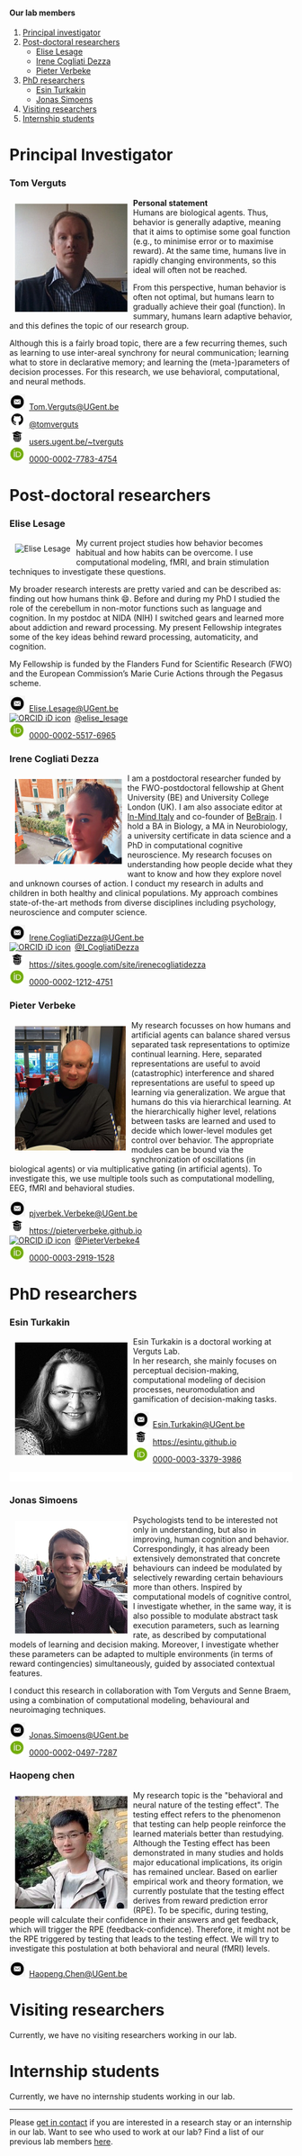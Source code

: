 #### Our lab members

1. [Principal investigator](#principal-investigator)
2. [Post-doctoral researchers](#post-doctoral-researchers)
    - [Elise Lesage](#elise-lesage)
    - [Irene Cogliati Dezza](#irene-cogliati-dezza)
    - [Pieter Verbeke](#pieter-verbeke)
3. [PhD researchers](#phd-researchers)
    - [Esin Turkakin](#esin-turkakin)
    - [Jonas Simoens](#jonas-simoens)
4. [Visiting researchers](#visiting-researchers)
5. [Internship students](#internship-students) 

# Principal Investigator

### Tom Verguts

<img src="/images/profile_pic_tom.jpg" alt="Tom Verguts" max-width="50%" height="auto" align="left" hspace="10" vspace="10">

__Personal statement__   
Humans are biological agents. Thus, behavior is generally adaptive, meaning that it aims to optimise some goal function (e.g., to minimise error or to maximise reward). At the same time, humans live in rapidly changing environments, so this ideal will often not be reached.

From this perspective, human behavior is often not optimal, but humans learn to gradually achieve their goal (function). In summary, humans learn adaptive behavior, and this defines the topic of our research group.

Although this is a fairly broad topic, there are a few recurring themes, such as learning to use inter-areal synchrony for neural communication; learning what to store in declarative memory; and learning the (meta-)parameters of decision processes. For this research, we use behavioral, computational, and neural methods.

<div itemscope itemtype="https://schema.org/Person"><a itemprop="sameAs" content="Tom.Verguts@UGent.be" href="mailto:Tom.Verguts@UGent.be" target="orcid.widget" rel="me noopener noreferrer" style="vertical-align:top;"><img src="/images/mail_32x32.jpg" style="width:2em;margin-right:.5em;" alt="Mail icon">Tom.Verguts@UGent.be</a></div>

<div itemscope itemtype="https://schema.org/Person"><a itemprop="sameAs" content="https://github.com/tomverguts" href="https://github.com/tomverguts" target="orcid.widget" rel="me noopener noreferrer" style="vertical-align:top;"><img src="/images/github_32x32.jpg" style="width:2em;margin-right:.5em;" alt="GitHub icon">@tomverguts</a></div>

<div itemscope itemtype="https://schema.org/Person"><a itemprop="sameAs" content="users.ugent.be/~tverguts" href="https://users.ugent.be/~tverguts/Site/Home.html" target="orcid.widget" rel="me noopener noreferrer" style="vertical-align:top;"><img src="/images/website_32x32.jpg" style="width:2em;margin-right:.5em;" alt="ORCID iD icon">users.ugent.be/~tverguts</a></div>

<div itemscope itemtype="https://schema.org/Person"><a itemprop="sameAs" content="https://orcid.org/0000-0002-7783-4754" href="https://orcid.org/0000-0002-7783-4754" target="orcid.widget" rel="me noopener noreferrer" style="vertical-align:top;"><img src="/images/orcid_32x32.jpg" style="width:2em;margin-right:.5em;" alt="ORCID iD icon">0000-0002-7783-4754</a></div>

# Post-doctoral researchers


### Elise Lesage

<img src="/images/profile_pic_elise.jpg" alt="Elise Lesage" max-width="50%" height="auto" align="left" hspace="10" vspace="10">

My current project studies how behavior becomes habitual and how habits can be overcome. I use computational modeling, fMRI, and brain stimulation techniques to investigate these questions.

My broader research interests are pretty varied and can be described as: finding out how humans think :smile:. Before and during my PhD I studied the role of the cerebellum in non-motor functions such as language and cognition. In my postdoc at NIDA (NIH) I switched gears and learned more about addiction and reward processing. My present Fellowship integrates some of the key ideas behind reward processing, automaticity, and cognition.

My Fellowship is funded by the Flanders Fund for Scientific Research (FWO) and the European Commission’s Marie Curie Actions through the Pegasus scheme.

<div itemscope itemtype="https://schema.org/Person"><a itemprop="sameAs" content="Elise.Lesage@UGent.be" href="mailto:Elise.Lesage@UGent.be" target="orcid.widget" rel="me noopener noreferrer" style="vertical-align:top;"><img src="/images/mail_32x32.jpg" style="width:2em;margin-right:.5em;" alt="Mail icon">Elise.Lesage@UGent.be</a></div>

<div itemscope itemtype="https://schema.org/Person"><a itemprop="sameAs" content="https://twitter.com/elise_lesage" href="https://twitter.com/elise_lesage" target="orcid.widget" rel="me noopener noreferrer" style="vertical-align:top;"><img src="https://img.icons8.com/android/24/000000/twitter.png" style="width:2em;margin-right:.5em;" alt="ORCID iD icon">@elise_lesage</a></div>

<div itemscope itemtype="https://schema.org/Person"><a itemprop="sameAs" content="https://orcid.org/0000-0002-5517-6965" href="https://orcid.org/0000-0002-5517-6965" target="orcid.widget" rel="me noopener noreferrer" style="vertical-align:top;"><img src="/images/orcid_32x32.jpg" style="width:2em;margin-right:.5em;" alt="ORCID iD icon">0000-0002-5517-6965</a></div>

### Irene Cogliati Dezza

<img src="/images/profile_pic_irene.jpg" alt="Irene Cogliati Dezza" max-width="20%" height="auto" align="left" hspace="10" vspace="10">

I am a postdoctoral researcher funded by the FWO-postdoctoral fellowship at Ghent University (BE) and University College London (UK). I am also associate editor at [In-Mind Italy](https://it.in-mind.org/) and co-founder of [BeBrain](https://bebrainconsultancy.com/). I hold a BA in Biology, a MA in Neurobiology, a university certificate in data science and a PhD in computational cognitive neuroscience. 
My research focuses on understanding how people decide what they want to know and how they explore novel and unknown courses of action. I conduct my research in adults and children in both healthy and clinical populations. My approach combines state-of-the-art methods from diverse disciplines including psychology, neuroscience and computer science.

<div itemscope itemtype="https://schema.org/Person"><a itemprop="sameAs" content="Irene.CogliatiDezza@UGent.be" href="mailto:Irene.CogliatiDezza@UGent.be" target="orcid.widget" rel="me noopener noreferrer" style="vertical-align:top;"><img src="/images/mail_32x32.jpg" style="width:2em;margin-right:.5em;" alt="Mail icon">Irene.CogliatiDezza@UGent.be</a></div>

<div itemscope itemtype="https://schema.org/Person"><a itemprop="sameAs" content="https://twitter.com/cog_senoussi" href="https://twitter.com/I_CogliatiDezza" target="orcid.widget" rel="me noopener noreferrer" style="vertical-align:top;"><img src="https://img.icons8.com/android/24/000000/twitter.png" style="width:2em;margin-right:.5em;" alt="ORCID iD icon">@I_CogliatiDezza</a></div>

<div itemscope itemtype="https://schema.org/Person"><a itemprop="sameAs" content="https://sites.google.com/site/irenecogliatidezza" href="https://sites.google.com/site/irenecogliatidezza" target="orcid.widget" rel="me noopener noreferrer" style="vertical-align:top;"><img src="/images/website_32x32.jpg" style="width:2em;margin-right:.5em;" alt="ORCID iD icon">https://sites.google.com/site/irenecogliatidezza</a></div>

<div itemscope itemtype="https://schema.org/Person"><a itemprop="sameAs" content="https://orcid.org/0000-0002-1212-4751" href="https://orcid.org/0000-0002-1212-4751" target="orcid.widget" rel="me noopener noreferrer" style="vertical-align:top;"><img src="/images/orcid_32x32.jpg" style="width:2em;margin-right:.5em;" alt="ORCID iD icon">0000-0002-1212-4751</a></div>

### Pieter Verbeke

<img src="/images/profile_pic_pieter_v.jpg" alt="Pieter Verbeke" max-width="20%" height="auto" align="left" hspace="10" vspace="10">

My research focusses on how humans and artificial agents can balance shared versus separated task representations to optimize continual learning. Here, separated representations are useful to avoid (catastrophic) interference and shared representations are useful to speed up learning via generalization.
We argue that humans do this via hierarchical learning.
At the hierarchically higher level, relations between tasks are learned and used to decide which lower-level modules get control over behavior.
The appropriate modules can be bound via the synchronization of oscillations (in biological agents) or via multiplicative gating (in artificial agents). To investigate this, we use multiple tools such as computational modelling, EEG, fMRI and behavioral studies.

<div itemscope itemtype="https://schema.org/Person"><a itemprop="sameAs" content="pjverbek.Verbeke@UGent.be" href="mailto:pjverbek.Verbeke@UGent.be" target="orcid.widget" rel="me noopener noreferrer" style="vertical-align:top;"><img src="/images/mail_32x32.jpg" style="width:2em;margin-right:.5em;" alt="Mail icon">pjverbek.Verbeke@UGent.be</a></div>

<div itemscope itemtype="https://schema.org/Person"><a itemprop="sameAs" content="https://pieterverbeke.github.io" href="https://pieterverbeke.github.io" target="orcid.widget" rel="me noopener noreferrer" style="vertical-align:top;"><img src="/images/website_32x32.jpg" style="width:2em;margin-right:.5em;" alt="ORCID iD icon">https://pieterverbeke.github.io</a></div>

<div itemscope itemtype="https://schema.org/Person"><a itemprop="sameAs" content="https://twitter.com/PieterVerbeke4" href="https://twitter.com/PieterVerbeke4" target="orcid.widget" rel="me noopener noreferrer" style="vertical-align:top;"><img src="https://img.icons8.com/android/24/000000/twitter.png" style="width:2em;margin-right:.5em;" alt="ORCID iD icon">@PieterVerbeke4</a></div>

<div itemscope itemtype="https://schema.org/Person"><a itemprop="sameAs" content="https://orcid.org/0000-0003-2919-1528" href="https://orcid.org/0000-0003-2919-1528" target="orcid.widget" rel="me noopener noreferrer" style="vertical-align:top;"><img src="/images/orcid_32x32.jpg" style="width:2em;margin-right:.5em;" alt="ORCID iD icon">0000-0003-2919-1528</a></div>

# PhD researchers

### Esin Turkakin

<img src="/images/profile_pic_esin.jpg" alt="Esin Turkakin" max-width="50%" height="auto" align="left" hspace="10" vspace="10">

Esin Turkakin is a doctoral working at Verguts Lab.    
In her research, she mainly focuses on perceptual decision-making, computational modeling of decision processes, neuromodulation and gamification of decision-making tasks.

<div itemscope itemtype="https://schema.org/Person"><a itemprop="sameAs" content="Esin.Turkakin@UGent.be" href="mailto:Esin.Turkakin@UGent.be" target="orcid.widget" rel="me noopener noreferrer" style="vertical-align:top;"><img src="/images/mail_32x32.jpg" style="width:2em;margin-right:.5em;" alt="Mail icon">Esin.Turkakin@UGent.be</a></div>

<div itemscope itemtype="https://schema.org/Person"><a itemprop="sameAs" content="https://esintu.github.io" href="https://esintu.github.io" target="orcid.widget" rel="me noopener noreferrer" style="vertical-align:top;"><img src="/images/website_32x32.jpg" style="width:2em;margin-right:.5em;" alt="ORCID iD icon">https://esintu.github.io</a></div>

<div itemscope itemtype="https://schema.org/Person"><a itemprop="sameAs" content="https://orcid.org/0000-0003-3379-3986" href="https://orcid.org/0000-0003-3379-3986" target="orcid.widget" rel="me noopener noreferrer" style="vertical-align:top;"><img src="/images/orcid_32x32.jpg" style="width:2em;margin-right:.5em;" alt="ORCID iD icon">0000-0003-3379-3986</a></div>

<p style="background-color:white;color:white;">White text</p>

### Jonas Simoens

<img src="/images/profile_pic_jonas.jpg" alt="Jonas Simoens" max-width="50%" height="auto" align="left" hspace="10" vspace="10">

Psychologists tend to be interested not only in understanding, but also in improving, human cognition and behavior. Correspondingly, it has already been extensively demonstrated that concrete behaviours can indeed be modulated by selectively rewarding certain behaviours more than others. Inspired by computational models of cognitive control, I investigate whether, in the same way, it is also possible to modulate abstract task execution parameters, such as learning rate, as described by computational models of learning and decision making. Moreover, I investigate whether these parameters can be adapted to multiple environments (in terms of reward contingencies) simultaneously, guided by associated contextual features.

I conduct this research in collaboration with Tom Verguts and Senne Braem, using a combination of computational modeling, behavioural and neuroimaging techniques.

<div itemscope itemtype="https://schema.org/Person"><a itemprop="sameAs" content="Jonas.Simoens@UGent.be" href="mailto:Jonas.Simoens@UGent.be" target="orcid.widget" rel="me noopener noreferrer" style="vertical-align:top;"><img src="/images/mail_32x32.jpg" style="width:2em;margin-right:.5em;" alt="Mail icon">Jonas.Simoens@UGent.be</a></div>

<div itemscope itemtype="https://schema.org/Person"><a itemprop="sameAs" content="https://orcid.org/0000-0002-0497-7287" href="https://orcid.org/0000-0002-0497-7287" target="orcid.widget" rel="me noopener noreferrer" style="vertical-align:top;"><img src="/images/orcid_32x32.jpg" style="width:2em;margin-right:.5em;" alt="ORCID iD icon">0000-0002-0497-7287</a></div>


### Haopeng chen

<img src="/images/profile_pic_haopeng.jpg" alt="Haopeng Chen" max-width="50%" height="auto" align="left" hspace="10" vspace="10">

My research topic is the "behavioral and neural nature of the testing effect". The testing effect refers to the phenomenon that testing can help people reinforce the learned materials better than restudying. Although the Testing effect has been demonstrated in many studies and holds major educational implications, its origin has remained unclear. Based on earlier empirical work and theory formation, we currently postulate that the testing effect derives from reward prediction error (RPE). To be specific, during testing, people will calculate their confidence in their answers and get feedback, which will trigger the RPE (feedback-confidence). Therefore, it might not be the RPE triggered by testing that leads to the testing effect. We will try to investigate this postulation at both behavioral and neural (fMRI) levels.

<div itemscope itemtype="https://schema.org/Person"><a itemprop="sameAs" content="Haopeng.Chen@UGent.be" href="mailto:Haopeng.Chen@UGent.be" target="orcid.widget" rel="me noopener noreferrer" style="vertical-align:top;"><img src="/images/mail_32x32.jpg" style="width:2em;margin-right:.5em;" alt="Mail icon">Haopeng.Chen@UGent.be</a></div>


# Visiting researchers

Currently, we have no visiting researchers working in our lab.    

# Internship students

Currently, we have no internship students working in our lab.   

---

Please [get in contact](mailto:Tom.Verguts@UGent.be?Subject=Internship%20or%20Research%20stay) if you are interested in a research stay or an internship in our lab. Want to see who used to work at our lab? Find a list of our previous lab members [here](/alumni/).
